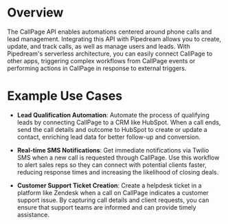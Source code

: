 # Overview

The CallPage API enables automations centered around phone calls and lead management. Integrating this API with Pipedream allows you to create, update, and track calls, as well as manage users and leads. With Pipedream's serverless architecture, you can easily connect CallPage to other apps, triggering complex workflows from CallPage events or performing actions in CallPage in response to external triggers.

# Example Use Cases

- **Lead Qualification Automation**: Automate the process of qualifying leads by connecting CallPage to a CRM like HubSpot. When a call ends, send the call details and outcome to HubSpot to create or update a contact, enriching lead data for better follow-up and conversion.

- **Real-time SMS Notifications**: Get immediate notifications via Twilio SMS when a new call is requested through CallPage. Use this workflow to alert sales reps so they can connect with potential clients faster, reducing response times and increasing the likelihood of closing deals.

- **Customer Support Ticket Creation**: Create a helpdesk ticket in a platform like Zendesk when a call on CallPage indicates a customer support issue. By capturing call details and client requests, you can ensure that support teams are informed and can provide timely assistance.
